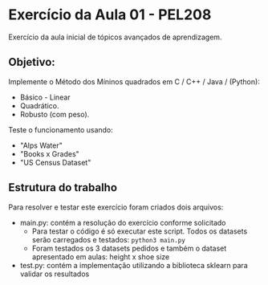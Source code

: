 # Exercício da Aula 01 - PEL208
Exercício da aula inicial de tópicos avançados de aprendizagem.

## Objetivo:
Implemente o Método dos Míninos quadrados em C / C++ / Java / (Python):
- Básico - Linear
- Quadrático.
- Robusto (com peso).

Teste o funcionamento usando:
- "Alps Water"
- "Books x Grades"
- "US Census Dataset"

## Estrutura do trabalho
Para resolver e testar este exercício foram criados dois arquivos:
- main.py: contém a resolução do exercício conforme solicitado
    - Para testar o código é só executar este script. Todos os datasets serão carregados e testados: ```` python3 main.py ````
    - Foram testados os 3 datasets pedidos e também o dataset apresentado em aulas: height x shoe size
- test.py: contém a implementação utilizando a biblioteca sklearn para validar os resultados


